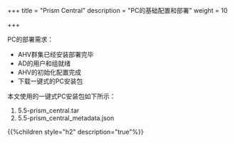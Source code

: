 +++
title = "Prism Central"
description = "PC的基础配置和部署"
weight = 10

+++



PC的部署需求：

* AHV群集已经安装部署完毕
* AD的用户和组就绪
* AHV的初始化配置完成
* 下载一键式的PC安装包

本文使用的一键式PC安装包如下所示：

1. 5.5-prism_central.tar
2. 5.5-prism_central_metadata.json

{{%children style="h2" description="true"%}}


